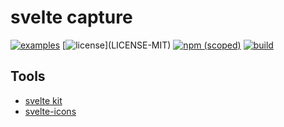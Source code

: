# svelte capture

[![examples](https://img.shields.io/badge/examples-blue.svg)](https://nathanfaucett.github.io/svelte-capture/)
[![license](https://img.shields.io/badge/license-MIT%2FApache--2.0-blue")](LICENSE-MIT)
[![npm (scoped)](https://img.shields.io/npm/v/svelte-capture)](https://www.npmjs.com/package/svelte-capture)
[![build](https://github.com/nathanfaucett/svelte-capture/workflows/Web/badge.svg)](https://github.com/nathanfaucett/svelte-capture/actions/workflows/web.yml)

## Tools

- [svelte kit](https://kit.svelte.dev/docs)
- [svelte-icons](https://svelte-icons.vercel.app/)
